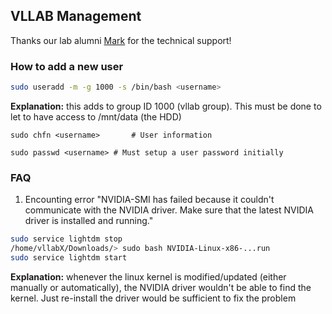 ## VLLAB Management

Thanks our lab alumni [Mark](https://markdtw.github.io/) for the technical support!

### How to add a new user
```bash
sudo useradd -m -g 1000 -s /bin/bash <username>
```
**Explanation:** this adds <username> to group ID 1000 (vllab group). This must be done to let <username> to have access to /mnt/data (the HDD)

`sudo chfn <username>		# User information`

`sudo passwd <username>	# Must setup a user password initially`


### FAQ
1) Encounting error "NVIDIA-SMI has failed because it couldn't communicate with the NVIDIA driver. Make sure that the latest NVIDIA driver is installed and running."
```bash
sudo service lightdm stop
/home/vllabX/Downloads/> sudo bash NVIDIA-Linux-x86-...run
sudo service lightdm start
```
**Explanation:** whenever the linux kernel is modified/updated (either manually or automatically), the NVIDIA driver wouldn't be able to find the kernel. Just re-install the driver would be sufficient to fix the problem

